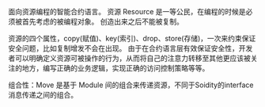 面向资源编程的智能合约语言。
资源 Resource 是一等公民，在编程的时候是必须被首先考虑的被编程对象。
创造出来之后不能被复制。

资源的四个属性，copy(赋值)、key(索引)、drop、store(存储)，一次来约束保证安全问题，比如复制增发不会在出现。
由于在合约语言层有效保证安全性，开发者可以明确定义资源可被操作的行为，从而将自己的注意力转移至其他更应该被关注的地方，编写正确的业务逻辑，实现正确的访问控制策略等等。

组合性：Move 是基于 Module 间的组合来传递资源，不同于Soidity的interface消息传递之间的组合。
